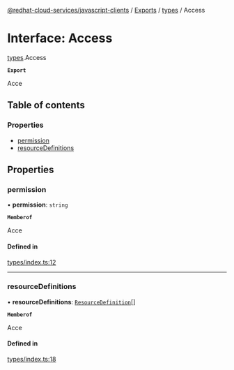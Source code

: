 [@redhat-cloud-services/javascript-clients](../README.md) / [Exports](../modules.md) / [types](../modules/types.md) / Access

# Interface: Access

[types](../modules/types.md).Access

**`Export`**

Acce

## Table of contents

### Properties

- [permission](types.Access.md#permission)
- [resourceDefinitions](types.Access.md#resourcedefinitions)

## Properties

### permission

• **permission**: `string`

**`Memberof`**

Acce

#### Defined in

[types/index.ts:12](https://github.com/RedHatInsights/javascript-clients/blob/main/packages/rbac/types/index.ts#L12)

___

### resourceDefinitions

• **resourceDefinitions**: [`ResourceDefinition`](types.ResourceDefinition.md)[]

**`Memberof`**

Acce

#### Defined in

[types/index.ts:18](https://github.com/RedHatInsights/javascript-clients/blob/main/packages/rbac/types/index.ts#L18)
